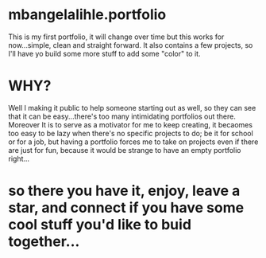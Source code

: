 # mbangelalihle.portfolio
This is my first portfolio, it will change over time but this works for now...simple, clean and straight forward. It also contains a few projects, so I'll have yo build some more stuff to add some "color" to it.

# WHY?
Well I making it public to help someone starting out as well, so they can see that it can be easy...there's too many intimidating portfolios out there.
Moreover It is to serve as a motivator for me to keep creating, it becaomes too easy to be lazy when there's no specific projects to do; be it for school or for a job, but having a portfolio forces me to take on projects even if there are just for fun, because it would be strange to have an empty portfolio right...

# so there you have it, enjoy, leave a star, and connect if you have some cool stuff you'd like to buid together...
